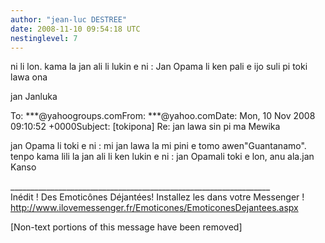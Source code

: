 ```yaml
---
author: "jean-luc DESTREE"
date: 2008-11-10 09:54:18 UTC
nestinglevel: 7
---
```

ni li lon. kama la jan ali li lukin e ni : Jan Opama li ken pali e ijo suli pi toki lawa ona  
  
jan Janluka  
  
  
  
To: \*\*\*@yahoogroups.comFrom: \*\*\*@yahoo.comDate: Mon, 10 Nov 2008 09:10:52 +0000Subject: \[tokipona\] Re: jan lawa sin pi ma Mewika  
  
  
  
jan Opama li toki e ni : mi jan lawa la mi pini e tomo awen"Guantanamo". tenpo kama lili la jan ali li ken lukin e ni : jan Opamali toki e lon, anu ala.jan Kanso  
  
  
  
  
  
\_\_\_\_\_\_\_\_\_\_\_\_\_\_\_\_\_\_\_\_\_\_\_\_\_\_\_\_\_\_\_\_\_\_\_\_\_\_\_\_\_\_\_\_\_\_\_\_\_\_\_\_\_\_\_\_\_\_\_\_\_\_\_\_\_  
Inédit ! Des Emoticônes Déjantées! Installez les dans votre Messenger !  
http://www.ilovemessenger.fr/Emoticones/EmoticonesDejantees.aspx  
  
\[Non-text portions of this message have been removed\]